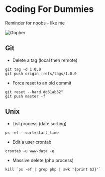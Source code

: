# Coding For Dummies

Reminder for noobs - like me


![Gopher](https://blog.golang.org/gopher/gopher.png)

## Git

- Delete a tag (local then remote)

```
git tag -d 1.0.0
git push origin :refs/tags/1.0.0
```

- Force reset to an old commit

```
git reset --hard dd61ab32^
git push master -f
```

## Unix

- List process (date sorting)

```
ps -ef --sort=start_time
```

- Edit a user crontab

```
crontab -u www-data -e
```
- Massive delete (php process)

``` 
kill `ps -ef | grep php | awk '{print $2}'`
```
